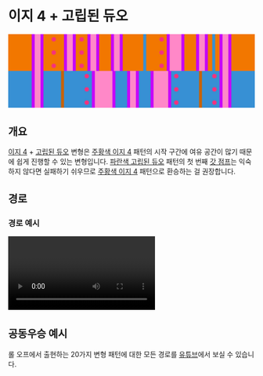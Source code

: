 # 이지 4 + 고립된 듀오

![Easy 4 + Isolated Duo](../images/variations/easy-4-isolated-duo.jpg)

## 개요

[이지 4](../rolls/easy-4.md#주황색-롤) + [고립된 듀오](../rolls/isolated-duo.md#파란색-롤) 변형은 [주황색 이지 4](../rolls/easy-4.md#주황색-롤) 패턴의 시작 구간에 여유 공간이 많기 때문에 쉽게 진행할 수 있는 변형입니다. [파란색 고립된 듀오](../rolls/isolated-duo.md#파란색-롤) 패턴의 첫 번째 [갓 점프](../advanced/isolated-duo-god-jumps.md)는 익숙하지 않다면 실패하기 쉬우므로 [주황색 이지 4](../rolls/easy-4.md#주황색-롤) 패턴으로 환승하는 걸 권장합니다.

## 경로

### 경로 예시

<video controls>
  <source src="../../images/variations/easy-4-isolated-duo-standard-path.mp4" type="video/mp4">
</video>

## 공동우승 예시

롤 오프에서 출현하는 20가지 변형 패턴에 대한 모든 경로를 [유튜브](https://www.youtube.com/playlist?list=PLG_QNSp9ZgJLWYSNl4vY26VJCZeOQHO1F)에서 보실 수 있습니다.
